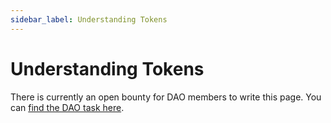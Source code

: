 ```yaml
---
sidebar_label: Understanding Tokens
---
```


# Understanding Tokens

There is currently an open bounty for DAO members to write this page. You can [find the DAO task here](https://dao.kublockchain.com/tasks/?task=0x2d-0xf4efc952759fa6b4bc5aafe8150f373feb9df208&projectId=Getting%20Started-0xf4efc952759fa6b4bc5aafe8150f373feb9df208).
